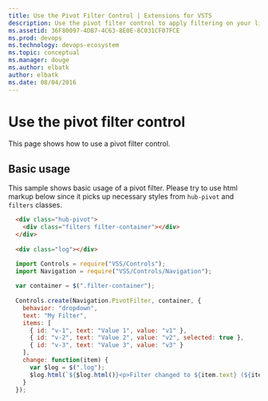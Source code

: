 ```yaml
---
title: Use the Pivot Filter Control | Extensions for VSTS
description: Use the pivot filter control to apply filtering on your list in your app for VSTS.
ms.assetid: 36F80097-4DB7-4C63-8E0E-8C031CF07FCE
ms.prod: devops
ms.technology: devops-ecosystem
ms.topic: conceptual
ms.manager: douge
ms.author: elbatk
author: elbatk
ms.date: 08/04/2016
---
```


# Use the pivot filter control

This page shows how to use a pivot filter control.

<a name="basic"></a>
## Basic usage
This sample shows basic usage of a pivot filter. Please try to use html markup below since it picks up necessary styles from `hub-pivot` and `filters` classes.

``` html
  <div class="hub-pivot">
    <div class="filters filter-container"></div>
  </div>
  
  <div class="log"></div>
```  

``` javascript
  import Controls = require("VSS/Controls");
  import Navigation = require("VSS/Controls/Navigation");
  
  var container = $(".filter-container");
  
  Controls.create(Navigation.PivotFilter, container, {
    behavior: "dropdown",
    text: "My Filter",
    items: [
      { id: "v-1", text: "Value 1", value: "v1" },
      { id: "v-2", text: "Value 2", value: "v2", selected: true },
      { id: "v-3", text: "Value 3", value: "v3" }
    ],
    change: function(item) {
      var $log = $(".log"); 
      $log.html(`${$log.html()}<p>Filter changed to ${item.text} (${item.value})</p>`);
    }
  });
```